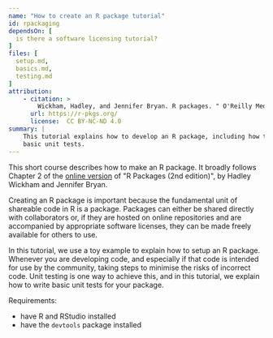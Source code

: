 ```yaml
---
name: "How to create an R package tutorial"
id: rpackaging
dependsOn: [
  is there a software licensing tutorial?
]
files: [
  setup.md,
  basics.md,
  testing.md
]
attribution:
    - citation: >
        Wickham, Hadley, and Jennifer Bryan. R packages. " O'Reilly Media, Inc.", 2023.
      url: https://r-pkgs.org/
      license:  CC BY-NC-ND 4.0
summary: |
    This tutorial explains how to develop an R package, including how to write
    basic unit tests.
---
```


This short course describes how to make an R package. It broadly follows Chapter 2 of the [online version](https://r-pkgs.org/) of "R Packages (2nd edition)", by Hadley Wickham and Jennifer Bryan.

Creating an R package is important because the fundamental unit of shareable code in R is a package. Packages can either be shared directly with collaborators or, if they are hosted on online repositories and are accompanied by appropriate software licenses, they can be made freely available for others to use.

In this tutorial, we use a toy example to explain how to setup an R package. Whenever you are developing code, and especially if that code is intended for use by the community, taking steps to minimise the risks of incorrect code. Unit testing is one way to achieve this, and in this tutorial, we explain how to write basic unit tests for your package.



Requirements:

* have R and RStudio installed
* have the `devtools` package installed
